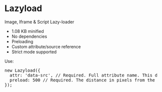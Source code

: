 # Lazyload
Image, Iframe &#38; Script Lazy-loader

<ul>
  <li>1.08 KB minified</li>
  <li>No dependencies</li>
  <li>Preloading</li>
  <li>Custom attribute/source reference</li>
  <li>Strict mode supported</li>
</ul>

<p>Use:</p>
<pre>
new Lazyload({
  attr: 'data-src', // Required. Full attribute name. This doubles as the selector AND source for the src attribute.
  preload: 500 // Required. The distance in pixels from the bottom of the viewport to start loading the next elements src.
});
</pre>
